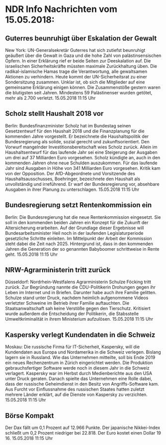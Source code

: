 # NDR Info Nachrichten vom 15.05.2018:


## Guterres beunruhigt über Eskalation der Gewalt
New York:		 UN-Generalsekretär Guterres hat sich zutiefst beunruhigt geäußert über die Gewalt in Gaza und die hohe Zahl von palästinsensischen Opfern. In einer Erklärung rief er beide Seiten zur Deeskalation auf. Die israelischen Sicherheitskräfte müssten maximale Zurückhaltung üben. Die radikal-islamische Hamas trage die Verantwortung, alle gewaltsamen Aktionen zu verhindern. Heute kommt der UN-Sicherheitsrat zu einer Sondersitzung zusammen. Unklar ist, ob sich die Mitglieder auf eine gemeinsame Erklärung einigen können. Die Zusammenstöße gestern waren die blutigsten seit Jahren. Mindestens 59 Palästinenser wurden getötet, mehr als 2.700 verletzt. 15.05.2018 11:15 Uhr 

## Scholz stellt Haushalt 2018 vor
Berlin: Bundesfinanzminister Scholz hat im Bundestag seinen Gesetzentwurf für den Haushalt 2018 und die Finanzplanung für die kommenden Jahre vorgestellt. Er bezeichnete die Haushaltspolitik der Bundesregierung als solide, sozial gerecht und zukunftsorientiert. Den Vorwurf mangelnder Investitionsbereitschaft wies Scholz zurück. Allein im Haushaltsentwurf für das laufende Jahr sei eine Steigerung der Ausgaben um drei auf 37 Milliarden Euro vorgesehen. Scholz kündigte an, auch in den kommenden Jahren ohne neue Schulden auszukommen. Für das laufende Jahr sind Ausgaben in Höhe von 341 Milliarden Euro vorgesehen. Kritik kam von der Opposition. Der AfD-Abgeordnete und Vorsitzende des Haushaltsausschusses, Boehringer, bezeichnete den Haushalt als unvollständig und irreführend. Er warf der Bundesregierung vor, absehbare Ausgaben in ihrer Planung zu unterschlagen. 15.05.2018 11:15 Uhr 

## Bundesregierung setzt Rentenkommission ein
Berlin: Die Bundesregierung hat die neue Rentenkommission eingesetzt. Sie soll in den kommenden beiden Jahren ein Konzept für die Zukunft der Altersicherung erarbeiten. Auf der Grundlage dieser Ergebnisse will Bundesarbeitsminister Heil noch in der laufenden Legislaturperiode gesetzliche Schritte einleiten. Im Mittelpunkt der Arbeit der Kommission steht dabei die Zeit nach 2025.
Hintergrund ist, dass in den kommenden Jahren die Generation der so genannten Babyboomer schrittweise in Rente geht. 15.05.2018 11:15 Uhr 

## NRW-Agrarministerin tritt zurück
Düsseldorf:	Nordrhein-Westfalens Agrarministerin Schulze Föcking tritt zurück. Zur Begründung nannte die CDU-Politikerin Drohungen gegen ihr Leben im Internet und in Briefen. Darunter habe auch ihre Familie gelitten. Schulze stand unter Druck, nachdem heimlich aufgenommene Videos verletzter Schweine im Betrieb ihrer Familie auftauchten. Die Staatsanwaltschaft sah keine Verstöße gegen den Tierschutz. Kritisiert wurde außerdem die Entscheidung der Politikerin, die Stabsstelle Umweltkriminalität in ihrem Ministerium aufzulösen. 15.05.2018 11:15 Uhr 

## Kaspersky verlegt Kundendaten in die Schweiz
Moskau: Die russische Firma für IT-Sicherheit, Kaspersky, will die Kundendaten aus Europa und Nordamerika in die Schweiz verlegen. Bislang lagern sie in Russland. Wie das Unternehmen mitteilte, soll bis Ende 2019 ein neues Rechenzentrum in Zürich eingerichtet werden. Die Produktion gebrauchsfertiger Software werde noch in diesem Jahr in die Schweiz verlagert. Kaspersky war im Herbst durch Medienberichte aus den USA unter Druck geraten. Danach spielte das Unternehmen eine Rolle dabei, dass der russische Geheimdienst in den Besitz von Angriffs-Software kam. Aus Furcht vor Einflussnahme des russischen Staates hatten zuletzt mehrere Länder erklärt, auf die Dienste von Kaspersky zu verzichten. 15.05.2018 11:15 Uhr 

## Börse Kompakt
Der Dax fällt um 0,1 Prozent auf 12.966  Punkte. Der japanische Nikkei-Index schließt um  0,2  Prozent niedriger bei  22.818. Der Euro kostet einen Dollar 19 16. 15.05.2018 11:15 Uhr 
